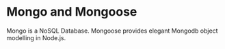 # Mongo and Mongoose

Mongo is a NoSQL Database. Mongoose provides elegant Mongodb object modelling in Node.js. 